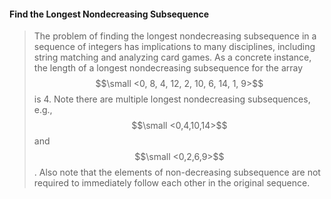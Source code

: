 #### Find the Longest Nondecreasing Subsequence

> The problem of finding the longest nondecreasing subsequence in a sequence of integers has implications to many disciplines, including string matching and analyzing card games. As a concrete instance, the length of a longest nondecreasing subsequence for the array $$\small <0, 8, 4, 12, 2, 10, 6, 14, 1, 9>$$ is 4. Note there are multiple longest nondecreasing subsequences, e.g., $$\small <0,4,10,14>$$ and $$\small <0,2,6,9>$$. Also note that the elements of non-decreasing subsequence are not required to immediately follow each other in the original sequence.



